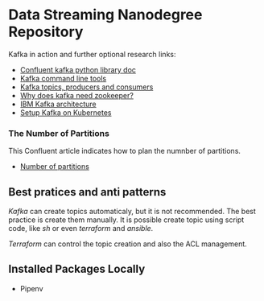 # Data Streaming Nanodegree Repository

Kafka in action and further optional research links:

- [Confluent kafka python library doc](https://docs.confluent.io/current/clients/confluent-kafka-python/)
- [Kafka command line tools](https://github.com/apache/kafka/tree/trunk/bin)
- [Kafka topics, producers and consumers](https://kafka.apache.org/documentation/#intro_topics)
- [Why does kafka need zookeeper?](https://www.cloudkarafka.com/blog/2018-07-04-cloudkarafka_what_is_zookeeper.html)
- [IBM Kafka architecture](https://ibm-cloud-architecture.github.io/refarch-eda/technology/kafka-overview/)
- [Setup Kafka on Kubernetes](https://phoenixnap.com/kb/kafka-on-kubernetes)

### The Number of Partitions

This Confluent article indicates how to plan the numnber of partitions.

- [Number of partitions](https://www.confluent.io/blog/how-choose-number-topics-partitions-kafka-cluster/)

## Best pratices and anti patterns

_Kafka_ can create topics automaticaly, but it is not recommended. The best practice is create them manually. It is possible create topic using script code, like _sh_ or even _terraform_ and _ansible_.

_Terraform_ can control the topic creation and also the ACL management.

## Installed Packages Locally

- Pipenv
